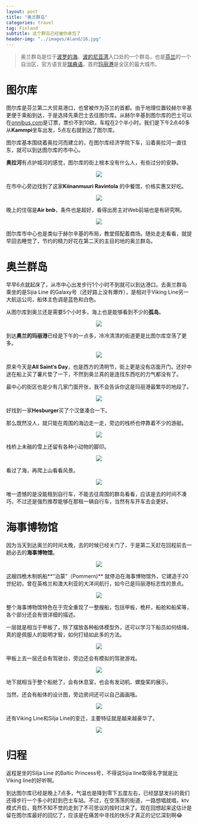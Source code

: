 ```yaml
---
layout: post
title: "奥兰群岛"
categories: travel
tag: Finland
subtitle: 这个群岛已经被你承包了
header-img: "../images/Aland/16.jpg"
---
```


> 奥兰群岛是位于[波罗的海](https://zh.wikipedia.org/wiki/%E6%B3%A2%E7%BE%85%E7%9A%84%E6%B5%B7)、[波的尼亚湾](https://zh.wikipedia.org/wiki/%E6%B3%A2%E7%9A%84%E5%B0%BC%E4%BA%9E%E7%81%A3)入口处的一个群岛，也是[芬兰](https://zh.wikipedia.org/wiki/%E8%8A%AC%E5%85%B0)的一个自治区，官方语言是[瑞典语](https://zh.wikipedia.org/wiki/%E7%91%9E%E5%85%B8%E8%AF%AD)。首府[玛丽港](https://zh.wikipedia.org/wiki/%E7%8E%9B%E4%B8%BD%E6%B8%AF)是全区的最大城市。



# 图尔库

图尔库是芬兰第二大贸易港口，也曾被作为芬兰的首都。由于地理位置较赫尔辛基更便于乘船到达，于是选择先乘巴士去往图尔库。从赫尔辛基到图尔库的巴士可以在[onnibus.com](http://www.onnibus.com/fi/index.htm)是订票，票价不到10欧，车程在2个半小时。我们是下午2点40多从**Kammpi**坐车出发，5点左右就到达了图尔库。

图尔库基本围绕着奥拉河而建立的，在图尔库经济学院下车，沿着奥拉河一直往东，就可以到达图尔库的市中心。

**奥拉河**有点护城河的感觉，图尔库的街上根本没有什么人，有些过分的安静。

<center><p><img src="../images/Aland/1.jpg" align="center"></p></center>

在市中心旁边找到了这家**Kiinanmuuri Ravintola** 的中餐馆，价格实惠又好吃。

<center><p><img src="../images/Aland/2.jpg" align="center"></p></center>

晚上的住宿是**Air bnb**，条件也是超好，看得出房主对Web前端也是有研究啊。

<center><p><img src="../images/Aland/3.jpg" align="center"></p></center>

图尔库市中心也是类似于赫尔辛基的布局，教堂搭配着商场。随处走走看看，就提早回去睡觉了，节约的精力好花在第二天的主目的地的奥兰群岛。



# 奥兰群岛

早早6点就起床了，从市中心出发步行1个小时不到就可以到达港口。去奥兰群岛乘坐的是Sijia Line 的Galaxy号（还好路上没有爆炸），是相对于Viking Line另一大航运公司，船体主色调是蓝色和白色。

从图尔库到奥兰还是需要5个小时多，海上也是能够看到不少的**孤岛**。

<center><p><img src="../images/Aland/4.jpg" align="center"></p></center>

到达**奥兰的玛丽港**已经是下午的一点多，冷冷清清的街道更是比图尔库空荡了更多。

<center><p><img src="../images/Aland/5.jpg" align="center"></p></center>

原来今天是**All Saint‘s Day**，也是西方的清明节，街上更是没有店面开门。还好中途在船上买了薯片垫了一下，不然到奥兰真的是连找东西吃的力气都没有了。

最中心的街区也是少有几家门面开张，我不会告诉你这是玛丽港最繁华的地段了。

<center><p><img src="../images/Aland/6.jpg" align="center"></p></center>

好找到一家**Hesburger**买了个汉堡凑合一下。

那么既然没人，就只能在周围的海边走一走，旁边的栈桥也停靠着不少的游艇。

<center><p><img src="../images/Aland/7.jpg" align="center"></p></center>

栈桥上未融的雪上还留有各种小动物的脚印。

<center><p><img src="../images/Aland/8.jpg" align="center"></p></center>

看过了海，再爬上山看看风景。

<center><p><img src="../images/Aland/9.jpg" align="center"></p></center>

唯一遗憾的是没能租到自行车，不能去往周围的群岛看看，应该是去的时间不凑巧，不过还是强烈推荐能够在那租一辆自行车，当然有车开车去会更好。



# 海事博物馆

因为当天到达奥兰的时间太晚，去的时候已经关门了，于是第二天赶在回程前去一趟必去的**海事博物馆**。

<center><p><img src="../images/Aland/11.jpg" align="center"></p></center>

这艘四桅木制帆船**“泊蒙”（Pommern)** 就停泊在海事博物馆外，它建造于20世纪初，曾在英格兰和澳大利亚的大洋间航行，如今已是玛丽港标志性的景点。

<center><p><img src="../images/Aland/10.jpg" align="center"></p></center>

整个海事博物馆特色在于完全重现了一整艘船，包括甲板，桅杆，船舱和船桨等，各个部分还会有很详细的描述。

一层就是相当于甲板了，除了摆放各种船体模型外，还可以学习下船员如何结绳，真的是佩服人的聪明才智，如何打结如此多的方法。

<center><p><img src="../images/Aland/13.jpg" align="center"></p></center>

甲板上去一层还会有驾驶台，旁边还会有模拟的驾驶游戏。

<center><p><img src="../images/Aland/12.jpg" align="center"></p></center>

地下就相当于整个船舱了，会有休息室，也会有发动机、螺旋桨的展示。

当然，还会有船体的设计图，旁边房间还可以自己画画哦。

<center><p><img src="../images/Aland/14.jpg" align="center"></p></center>

还有Viking Line和Silja Line的变迁，主要特征就是越来越豪华了。

<center><p><img src="../images/Aland/15.jpg" align="center"></p></center>



# 归程

返程是坐的Silja Line 的Baltic Princess号，不得说Sijia line取得名字就是比Viking line的好听啊。

到达图尔库已经是晚上7点多，气温也是降到零下五度左右，已经瑟瑟发抖的我们还得步行一个多小时赶到巴士车站。不过，在空荡荡的街道，一路想唱就唱，ktv模式开启，竟然不知不觉的走到了不可思议的按时过来了。现在回想起来这估计是留在图尔库最好的回忆了，应该是在痛苦中寻找的快乐才真正的记忆深刻啊:joy:
